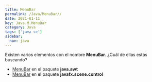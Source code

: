 ```yaml
---
title: MenuBar
permalink: /Java/MenuBar//
date: 2021-01-11
key: Java.M.MenuBar
category: Java
tags: ['java se']
sidebar: 
  nav: java
---
```


Existen varios elementos con el nombre **MenuBar**. ¿Cuál de ellas estás buscando?
<ul>
<li><a href="/Java/MenuBar-java-awt/">MenuBar</a> en el paquete <strong>java.awt</strong></li>
<li><a href="/Java/MenuBar-javafx-scene-control/">MenuBar</a> en el paquete <strong>javafx.scene.control</strong></li>
<ul>
